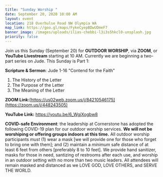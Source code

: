 ```yaml
---
title: "Sunday Worship "
date: September 20, 2020 10:00 AM
layout: event
location: 218 Overhulse Road NW Olympia WA
map_link: https://goo.gl/maps/FykeCyepBDwUDmeF7
banner_image: /images/uploads/ilias-chebbi-l3i3s5hkcl0-unsplash.jpg
priority: false
---
```

Join us this Sunday (September 20) for **OUTDOOR WORSHIP**, via **ZOOM**, or **YouTube Livestream** starting at 10 AM. Currently we are beginning a two-part series on Jude. This Sunday is Part 1:

**Scripture & Sermon**: [](https://youtu.be/vVHWNMiYG_4)Jude 1-16  "Contend for the Faith"

1. The History of the Letter
2. The Purpose of the Letter
3. The Meaning of the Letter 

**ZOOM Link:**[https://us02web.zoom.us/j/84210546175](https://zoom.us/j/448243505)

**YouTube Link:** <https://youtu.be/6_WgjXogbw8>[](https://youtu.be/9dq64MIBGT4)

**COVID-safe Environment**: the leadership at Cornerstone has adopted the following COVID-19 plan for our outdoor worship services. **We will not be worshiping or offering groups indoors at this time.** All outdoor worship participants *must* (1) wear a mask \[we will provide one for those who forget to bring one with them]; and (2) maintain a *minimum* safe distance of at least 6 feet from others \[preferably 8 to 10 feet]. We provide hand sanitizer, masks for those in need, santizing of restrooms after each use, and worship in an outdoor setting with no more than two music leaders. All attendees will remain masked and distanced as we LOVE GOD, LOVE OTHERS, and SERVE THE WORLD.